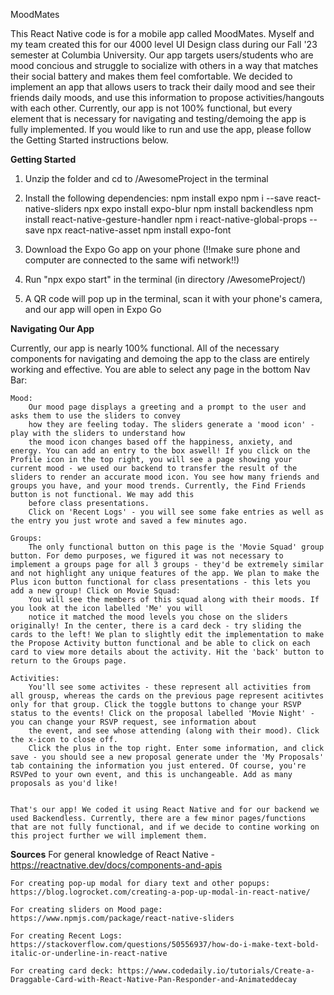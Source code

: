 MoodMates

This React Native code is for a mobile app called MoodMates. Myself and my team created this for our 4000 level UI Design class during our
Fall '23 semester at Columbia University. Our app targets users/students who are mood concious and struggle to socialize with others
in a way that matches their social battery and makes them feel comfortable. We decided to implement an app that allows users to track their
daily mood and see their friends daily moods, and use this information to propose activities/hangouts with each other. Currently, our app is
not 100% functional, but every element that is necessary for navigating and testing/demoing the app is fully implemented. If you would like
to run and use the app, please follow the Getting Started instructions below.


**Getting Started**

1) Unzip the folder and cd to /AwesomeProject in the terminal

2) Install the following dependencies:
	npm install expo
	npm i --save react-native-sliders
	npx expo install expo-blur
	npm install backendless
	npm install react-native-gesture-handler
	npm i react-native-global-props --save
	npx react-native-asset
	npm install expo-font

5) Download the Expo Go app on your phone (!!make sure phone and computer are connected to the same wifi network!!)

5) Run "npx expo start" in the terminal (in directory /AwesomeProject/)

6) A QR code will pop up in the terminal, scan it with your phone's camera, and our app will open in Expo Go



**Navigating Our App**

Currently, our app is nearly 100% functional. All of the necessary components for navigating and demoing the app
to the class are entirely working and effective. You are able to select any page in the bottom Nav Bar:

	Mood:
		Our mood page displays a greeting and a prompt to the user and asks them to use the sliders to convey
		how they are feeling today. The sliders generate a 'mood icon' - play with the sliders to understand how
		the mood icon changes based off the happiness, anxiety, and energy. You can add an entry to the box aswell! If you click on the Profile icon in the top right, you will see a page showing your current mood - we used our backend to transfer the result of the sliders to render an accurate mood icon. You see how many friends and groups you have, and your mood trends. Currently, the Find Friends button is not functional. We may add this
		before class presentations.
		Click on 'Recent Logs' - you will see some fake entries as well as the entry you just wrote and saved a few minutes ago.
	
	Groups:
		The only functional button on this page is the 'Movie Squad' group button. For demo purposes, we figured it was not necessary to implement a groups page for all 3 groups - they'd be extremely similar and not highlight any unique features of the app. We plan to make the Plus icon button functional for class presentations - this lets you add a new group! Click on Movie Squad:
		You will see the members of this squad along with their moods. If you look at the icon labelled 'Me' you will
		notice it matched the mood levels you chose on the sliders originally! In the center, there is a card deck - try sliding the cards to the left! We plan to slightly edit the implementation to make the Propose Activity button functional and be able to click on each card to view more details about the activity. Hit the 'back' button to return to the Groups page.

	Activities:
		You'll see some activites - these represent all activities from all grousp, whereas the cards on the previous page represent acitivtes only for that group. Click the toggle buttons to change your RSVP status to the events! Click on the proposal labelled 'Movie Night' - you can change your RSVP request, see information about
		the event, and see whose attending (along with their mood). Click the x-icon to close off.
		Click the plus in the top right. Enter some information, and click save - you should see a new proposal generate under the 'My Proposals' tab containing the information you just entered. Of course, you're RSVPed to your own event, and this is unchangeable. Add as many proposals as you'd like!

	
	That's our app! We coded it using React Native and for our backend we used Backendless. Currently, there are a few minor pages/functions that are not fully functional, and if we decide to contine working on this project further we will implement them.


**Sources**
	For general knowledge of React Native - https://reactnative.dev/docs/components-and-apis

	For creating pop-up modal for diary text and other popups: https://blog.logrocket.com/creating-a-pop-up-modal-in-react-native/

	For creating sliders on Mood page: https://www.npmjs.com/package/react-native-sliders

	For creating Recent Logs: https://stackoverflow.com/questions/50556937/how-do-i-make-text-bold-italic-or-underline-in-react-native

	For creating card deck: https://www.codedaily.io/tutorials/Create-a-Draggable-Card-with-React-Native-Pan-Responder-and-Animateddecay
